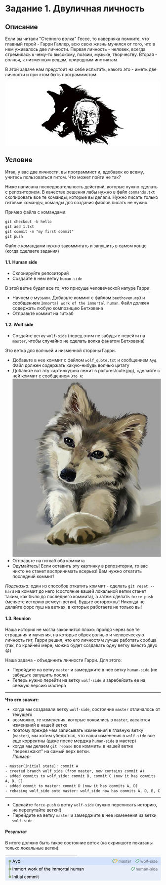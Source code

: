 # Задание 1. Двуличная личность

## Описание

Если вы читали "Степного волка" Гессе, то наверняка помните, что главный герой - Гарри Галлер, всю свою жизнь мучился от того, что в нем уживалось две личности. Первая личность - человек, всегда стремилась к чему-то высокому, поэзии, музыке, творчеству. Вторая - волчья, к низменным вещам, природным инстиктам. 

В этой задаче нам предстоит на себе испытать, какого это - иметь две личности и при этом быть программистом.

![Steppenwolf](./pictures/steppenwolf.jpg)

## Условие

Итак, у вас две личности, вы программист и, вдобавок ко всему, учитесь пользоваться гитом.
Что может пойти не так?

Ниже написана последовательность действий, которые нужно сделать с репозиторием. 
В качестве решения лабы нужно в файл `commands.txt` скопировать все те команды, которые вы делали. Нужно писать только гитовые команды, команды для создания файлов писать не нужно.

Пример файла с командами:
```
git checkout -b hello
git add 1.txt
git commit -m "my first commit"
git push
```

Файл с командами нужно закоммитать и запушить в самом конце (когда сделаете задания)

#### 1.1. Human side

- Cклонируйте репозиторий
- Cоздайте в нем ветку `human-side`

В этой ветке будет все то, что присуще человеческой натуре Гарри.

- Начнем с музыки. Добавьте коммит с файлом `beethoven.mp3` и сообщением `Immortal work of the immortal human`. Файл должен содержать любую композицию Бетховена  
- Отправьте коммит на гитхаб 

#### 1.2. Wolf side

- Создайте ветку `wolf-side` (перед этим не забудьте перейти на `master`, чтобы случайно не сделать волка фанатом Бетховена)

Это ветка для волчьей и низменной стороны Гарри.

- Добавьте в нее коммит с файлом `wolf_quote.txt` и сообщением `Ауф`. Файл должен содержать какую-нибудь волчью цитату
- Добавьте вот эту картинку(она лежит в pictures/cute.jpg), сделайте с ней коммит с сообщением `Это я`:
![Cute wolf](./pictures/cute.jpg)
- Отправьте на гитхаб оба коммита
- Одумайтесь! Если оставить эту картинку в репозитории, то вас никто не станет воспринимать всерьез! Вам нужно откатить последний коммит!

*Подсказка:* один из способов откатить коммит - сделать `git reset --hard` на коммит до него (состояние вашей локальной ветки станет таким, как было до последнего коммита), а затем сделать `force-push` (меняете историю ремоут-ветки). Будьте осторожны! Никогда не делайте форс пуш на ветках, в которых работаете не только вы!

#### 1.3. Reunion

Наша история не могла закончится плохо: пройдя через все те страдания и мучения, на которые обрек волчью и человеческую личность гит, Гарри решил, что его личностям лучше работать сообща (так, по крайней мере, можно будет создавать одну ветку вместо двух 😁)

Наша задача - объединить личности Гарри.
Для этого:

- Перейдите на ветку `master` и замерджите в нее ветку `human-side` (не забудьте запушить после)
- Теперь нужно перейти на ветку `wolf-side` и заребейзить ее на свежую версию мастера
---
**Что это значит:**

- когда мы создавали ветку `wolf-side`, состояние `master` отличалось от текущего
- возможно, те изменения, которые появились в `master`, касаются изменений в нашей ветке
- поэтому прежде чем записывать изменения в главную ветку (`master`), мы хотим убедиться, что наши изменения в `wolf-side` все еще корректны (даже после мерджа `human-side` в мастер)
- когда мы делаем `git rebase` все коммиты в нашей ветке "переезжают" на самый верх ветки.  
*Пример:*
```
- master(initial state): commit A
- created branch wolf_side (from master, now contains commit A)
- added commits to wolf_side: commit B, commit C (now it has commits A, B, C)
- added commit to master: commit D (now it has commits A, D)
- rebasing wolf_side onto master: wolf_side now has commits A, D, B, C
```
---
- Сделайте `force-push` в ветку `wolf-side` (нужно переписать историю, не перепутайте ветки!)
- Перейдите на ветку `master` и замерджите в нее изменения из ветки `wolf-side`

#### Результат

В итоге должно быть такое состояние веток (на скриншоте показаны только локальные ветки):

![Result branches](./pictures/result.jpg)
